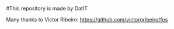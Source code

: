 #This repository is made by DatIT

Many thanks to Victor Ribeiro: https://github.com/victorqribeiro/fos
